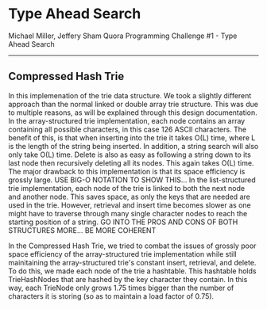 # Type Ahead Search

Michael Miller, Jeffery Sham
Quora Programming Challenge #1 - Type Ahead Search

--------------------
Compressed Hash Trie
--------------------
In this implemenation of the trie data structure. We took a slightly different approach than the normal linked or double array trie structure. This was due to multiple reasons, as will be explained through this design documentation.
In the array-structured trie implementation, each node contains an array containing all possible characters, in this case 126 ASCII characters. The benefit of this, is that when inserting into the trie it takes O(L) time, where L is the length of the string being inserted. In addition, a string search will also only take O(L) time. Delete is also as easy as following a string down to its last node then recursively deleting all its nodes. This again takes O(L) time. The major drawback to this implementation is that its space efficiency is grossly large. USE BIG-O NOTATION TO SHOW THIS...
In the list-structured trie implementation, each node of the trie is linked to both the next node and another node. This saves space, as only the keys that are needed are used in the trie. However, retrieval and insert time becomes slower as one might have to traverse through many single character nodes to reach the starting position of a string.
GO INTO THE PROS AND CONS OF BOTH STRUCTURES MORE... BE MORE COHERENT

In the Compressed Hash Trie, we tried to combat the issues of grossly poor space efficiency of the array-structured trie implementation while still mainitaining the array-structured trie's constant insert, retrieval, and delete. To do this, we made each node of the trie a hashtable. This hashtable holds TrieHashNodes that are hashed by the key character they contain. In this way, each TrieNode only grows 1.75 times bigger than the number of characters it is storing (so as to maintain a load factor of 0.75). 